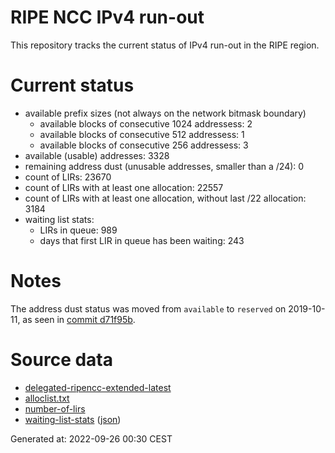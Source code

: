 # RIPE NCC IPv4 run-out
This repository tracks the current status of IPv4 run-out in the RIPE region.

# Current status
- available prefix sizes (not always on the network bitmask boundary)
  - available blocks of consecutive 1024 addressess: 2
  - available blocks of consecutive 512 addressess: 1
  - available blocks of consecutive 256 addressess: 3
- available (usable) addresses: 3328
- remaining address dust (unusable addresses, smaller than a /24): 0
- count of LIRs: 23670
- count of LIRs with at least one allocation: 22557
- count of LIRs with at least one allocation, without last /22 allocation: 3184
- waiting list stats:
  - LIRs in queue: 989
  - days that first LIR in queue has been waiting: 243

# Notes
The address dust status was moved from `available` to `reserved` on 2019-10-11, as seen in [commit d71f95b](https://github.com/zajdee/ripe-ncc-ipv4-runout/commit/d71f95b1f7c9f639556e395e4ad0f41e54834954).

# Source data
- [delegated-ripencc-extended-latest](https://ftp.ripe.net/pub/stats/ripencc/delegated-ripencc-extended-latest)
- [alloclist.txt](https://ftp.ripe.net/pub/stats/ripencc/membership/alloclist.txt)
- [number-of-lirs](https://labs.ripe.net/statistics/number-of-lirs)
- [waiting-list-stats](https://www.ripe.net/manage-ips-and-asns/ipv4/ipv4-waiting-list) ([json](https://www-static.ripe.net/dynamic/ipv4-waiting-list/stats.json))

Generated at: 2022-09-26 00:30 CEST
